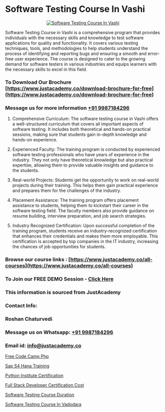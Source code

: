 # Software Testing Course In Vashi

<p align="center">
  <a href="https://justacademy.co/program-detail/software-testing">
    <img src="https://justacademy.co/storage2/program_images/1704700438.webp" alt="Software Testing Course In Vashi">
  </a>
</p>

Software Testing Course in Vashi is a comprehensive program that provides individuals with the necessary skills and knowledge to test software applications for quality and functionality. It covers various testing techniques, tools, and methodologies to help students understand the process of identifying and reporting bugs and ensuring a smooth and error-free user experience. The course is designed to cater to the growing demand for software testers in various industries and equips learners with the necessary skills to excel in this field. 
### To Download Our Brochure [https://www.justacademy.co/download-brochure-for-free](https://www.justacademy.co/download-brochure-for-free)
### Message us for more information [+91 9987184296](https://api.whatsapp.com/send?phone=919987184296)
1) Comprehensive Curriculum: The software testing course in Vashi offers a well-structured curriculum that covers all important aspects of software testing. It includes both theoretical and hands-on practical sessions, making sure that students gain in-depth knowledge and hands-on experience.

2) Experienced Faculty: The training program is conducted by experienced software testing professionals who have years of experience in the industry. They not only have theoretical knowledge but also practical expertise, allowing them to provide valuable insights and guidance to the students.

3) Real-world Projects: Students get the opportunity to work on real-world projects during their training. This helps them gain practical experience and prepares them for the challenges of the industry.

4) Placement Assistance: The training program offers placement assistance to students, helping them to kickstart their career in the software testing field. The faculty members also provide guidance on resume building, interview preparation, and job search strategies.

5) Industry Recognized Certification: Upon successful completion of the training program, students receive an industry-recognized certification that enhances their credentials and makes them more employable. This certification is accepted by top companies in the IT industry, increasing the chances of job opportunities for students.

### Browse our course links : [https://www.justacademy.co/all-courses](https://www.justacademy.co/all-courses) 
### To Join our FREE DEMO Session - [Click Here](https://www.justacademy.co/register-for-course-demo)


### This information is sourced from JustAcademy
### Contact Info:
### Roshan Chaturvedi
### Message us on Whatsapp: [+91 9987184296](https://api.whatsapp.com/send?phone=919987184296)
### Email id: [info@justacademy.co](mailto:info@justacademy.co)
                
[Free Code Camp Php](https://www.linkedin.com/pulse/free-code-camp-php-justacademy-jaipur-q1yge?trackingId=PEfArHmh11GAO9mpcX%2B7hw%3D%3D&lipi=urn%3Ali%3Apage%3Ad_flagship3_company_admin%3B6gVpALX0TnilEAnvQeHuDw%3D%3D)

[Sap S4 Hana Training](https://www.linkedin.com/pulse/sap-s4-hana-training-justacademy-kolkata-ae5fc/)

[Python Institute Certification](https://medium.com/@kamblerajas684/python-institute-certification-561f124289bf)

[Full Stack Developer Certification Cost](https://medium.com/@mahi3106/full-stack-developer-certification-cost-aa5b4ec3d058)

[Software Testing Course Duration](https://justacademyin.github.io/justacademy/Software-Testing-Course-Duration)

[Software Testing Course In Vadodara](https://justacademyin.github.io/justacademy/Software-Testing-Course-In-Vadodara)

